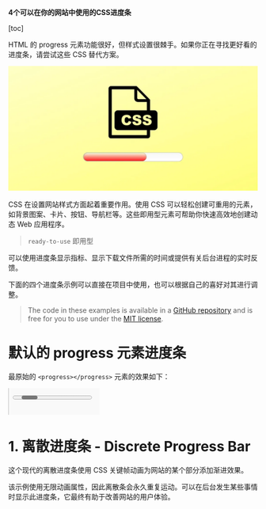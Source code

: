 **4个可以在你的网站中使用的CSS进度条**

[toc]

HTML 的 progress 元素功能很好，但样式设置很棘手。如果你正在寻找更好看的进度条，请尝试这些 CSS 替代方案。

![](img/20230309171345.png)

CSS 在设置网站样式方面起着重要作用。使用 CSS 可以轻松创建可重用的元素，如背景图案、卡片、按钮、导航栏等。这些即用型元素可帮助你快速高效地创建动态 Web 应用程序。

> `ready-to-use` 即用型

可以使用进度条显示指标、显示下载文件所需的时间或提供有关后台进程的实时反馈。

下面的四个进度条示例可以直接在项目中使用，也可以根据自己的喜好对其进行调整。

> The code in these examples is available in a [GitHub repository](https://github.com/Yuvrajchandra/CSS-Progress-Bar) and is free for you to use under the [MIT license](https://choosealicense.com/licenses/mit/).

# 默认的 progress 元素进度条

最原始的 `<progress></progress>` 元素的效果如下：

![](./img/GIF_HTML5_progress_elemet_default.gif)

# 1. 离散进度条 - Discrete Progress Bar

这个现代的离散进度条使用 CSS 关键帧动画为网站的某个部分添加渐进效果。

该示例使用无限动画属性，因此离散条会永久重复运动。可以在后台发生某些事情时显示此进度条，它最终有助于改善网站的用户体验。

